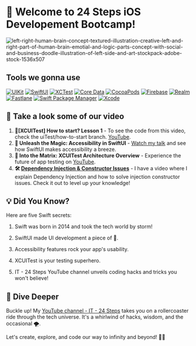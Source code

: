# 👋 Welcome to 24 Steps iOS Developement Bootcamp!

![left-right-human-brain-concept-textured-illustration-creative-left-and-right-part-of-human-brain-emotial-and-logic-parts-concept-with-social-and-business-doodle-illustration-of-left-side-and-art-stockpack-adobe-stock-1536x507](https://github.com/ilia-pavlov/Ilia-Pavlov/assets/68978403/b432588e-c3b7-4232-bb1a-2afd31466687)

## Tools we gonna use 
[![UIKit](https://img.shields.io/badge/iOS-UIKit-informational?style=flat&logo=ios&logoColor=white&color=4AB197)](https://developer.apple.com/documentation/uikit)
[![SwiftUI](https://img.shields.io/badge/iOS-SwiftUI-informational?style=flat&logo=swift&logoColor=white&color=4AB197)](https://developer.apple.com/documentation/swiftui)
[![XCTest](https://img.shields.io/badge/iOS-XCTest-informational?style=flat&logo=swift&logoColor=white&color=4AB197)](https://developer.apple.com/documentation/xctest)
[![Core Data](https://img.shields.io/badge/iOS-Core_Data-informational?style=flat&logo=coredata&logoColor=white&color=4AB197)](https://developer.apple.com/documentation/coredata)
[![CocoaPods](https://img.shields.io/badge/iOS-CocoaPods-informational?style=flat&logo=cocoapods&logoColor=white&color=4AB197)](https://cocoapods.org/)
[![Firebase](https://img.shields.io/badge/iOS-Firebase-informational?style=flat&logo=firebase&logoColor=white&color=4AB197)](https://firebase.google.com/)
[![Realm](https://img.shields.io/badge/iOS-Realm-informational?style=flat&logo=realm&logoColor=white&color=4AB197)](https://realm.io/)
[![Fastlane](https://img.shields.io/badge/iOS-Fastlane-informational?style=flat&logo=fastlane&logoColor=white&color=4AB197)](https://fastlane.tools/)
[![Swift Package Manager](https://img.shields.io/badge/iOS-SPM-informational?style=flat&logo=swift&logoColor=white&color=4AB197)](https://swift.org/package-manager/)
[![Xcode](https://img.shields.io/badge/iOS-Xcode-informational?style=flat&logo=xcode&logoColor=white&color=4AB197)](https://developer.apple.com/xcode/)

## 🎯 Take a look some of our video
1. **🧪[XCUITest] How to start? Lesson 1** - To see the code from this video, check the uiTest/how-to-start branch. [YouTube](https://youtu.be/ATb25pY6Sqo?si=dmzFI1moOG5N1Rb3).
2. **🌈 Unleash the Magic: Accessibility in SwiftUI** - [Watch my talk](https://youtu.be/PbZlNedEii8?si=VewMH6LRI-5u8u7w) and see how SwiftUI makes accessibility a breeze.
3. **🚀 Into the Matrix: XCUITest Architecture Overview** - Experience the future of app testing on [YouTube](https://www.youtube.com/watch?v=sTLhZ30ax5A).
4. **🛠️ [Dependency Injection & Constructor Issues](https://youtu.be/6Z9aYmkIIkU?si=kI9pxpOmU2JJoZ4V)** - I have a video where I explain Dependency Injection and how to solve injection constructor issues. Check it out to level up your knowledge!

## 💡 Did You Know?

Here are five Swift secrets:

1. Swift was born in 2014 and took the tech world by storm!

2. SwiftUI made UI development a piece of 🍰.

3. Accessibility features rock your app's usability.

4. XCUITest is your testing superhero.

5. IT - 24 Steps YouTube channel unveils coding hacks and tricks you won't believe!

## 🚀 Dive Deeper

Buckle up! My [YouTube channel - IT - 24 Steps](https://www.youtube.com/channel/UCtTMh7w0ifPUVD1atOfQimQ) takes you on a rollercoaster ride through the tech universe. It's a whirlwind of hacks, wisdom, and the occasional 🌪️.

Let's create, explore, and code our way to infinity and beyond! 🚀🌌
